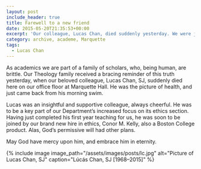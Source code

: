 ```yaml
---
layout: post
include_header: true
title: Farewell to a new friend
date: 2015-05-20T21:35:53+00:00
excerpt: 'Our colleague, Lucas Chan, died suddenly yesterday. We were just beginning to know him.'
category: archive, academe, Marquette
tags:
  - Lucas Chan
---
```

As academics we are part of a family of scholars, who, being human, are brittle. Our Theology family received a bracing reminder of this truth yesterday, when our beloved colleague, Lucas Chan, SJ, suddenly died here on our office floor at Marquette Hall. He was the picture of health, and just came back from his morning swim.

Lucas was an insightful and supportive colleague, always cheerful. He was to be a key part of our Department’s increased focus on its ethics section. Having just completed his first year teaching for us, he was soon to be joined by our brand new hire in ethics, Conor M. Kelly, also a Boston College product. Alas, God’s permissive will had other plans.

May God have mercy upon him, and embrace him in eternity.

{% include image image_path="/assets/images/posts/lc.jpg" alt="Picture of Lucas Chan, SJ" caption="Lúcás Chan, SJ [1968–2015]" %}
